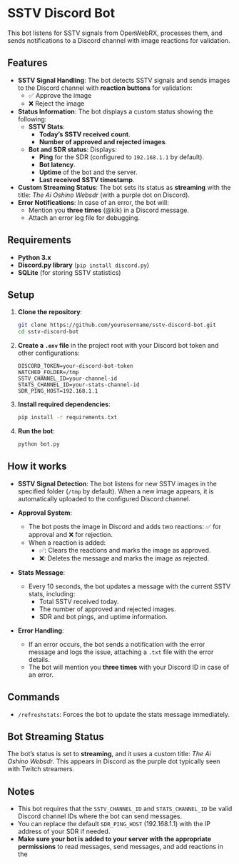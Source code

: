 # SSTV Discord Bot

This bot listens for SSTV signals from OpenWebRX, processes them, and sends notifications to a Discord channel with image reactions for validation.

## Features

- **SSTV Signal Handling**: The bot detects SSTV signals and sends images to the Discord channel with **reaction buttons** for validation:
  - ✅ Approve the image
  - ❌ Reject the image
- **Status Information**: The bot displays a custom status showing the following:
  - **SSTV Stats**:
    - **Today’s SSTV received count**.
    - **Number of approved and rejected images**.
  - **Bot and SDR status**: Displays:
    - **Ping** for the SDR (configured to `192.168.1.1` by default).
    - **Bot latency**.
    - **Uptime** of the bot and the server.
    - **Last received SSTV timestamp**.
- **Custom Streaming Status**: The bot sets its status as **streaming** with the title: *The Ai Oshino Websdr* (with a purple dot on Discord).
- **Error Notifications**: In case of an error, the bot will:
  - Mention you **three times** (@kik) in a Discord message.
  - Attach an error log file for debugging.

## Requirements

- **Python 3.x**
- **Discord.py library** (`pip install discord.py`)
- **SQLite** (for storing SSTV statistics)

## Setup

1. **Clone the repository**:
    ```bash
    git clone https://github.com/yourusername/sstv-discord-bot.git
    cd sstv-discord-bot
    ```

2. **Create a `.env` file** in the project root with your Discord bot token and other configurations:
    ```env
    DISCORD_TOKEN=your-discord-bot-token
    WATCHED_FOLDER=/tmp
    SSTV_CHANNEL_ID=your-channel-id
    STATS_CHANNEL_ID=your-stats-channel-id
    SDR_PING_HOST=192.168.1.1
    ```

3. **Install required dependencies**:
    ```bash
    pip install -r requirements.txt
    ```

4. **Run the bot**:
    ```bash
    python bot.py
    ```

## How it works

- **SSTV Signal Detection**:
  The bot listens for new SSTV images in the specified folder (`/tmp` by default). When a new image appears, it is automatically uploaded to the configured Discord channel.
  
- **Approval System**:
  - The bot posts the image in Discord and adds two reactions: ✅ for approval and ❌ for rejection.
  - When a reaction is added:
    - ✅: Clears the reactions and marks the image as approved.
    - ❌: Deletes the message and marks the image as rejected.

- **Stats Message**:
  - Every 10 seconds, the bot updates a message with the current SSTV stats, including:
    - Total SSTV received today.
    - The number of approved and rejected images.
    - SDR and bot pings, and uptime information.

- **Error Handling**:
  - If an error occurs, the bot sends a notification with the error message and logs the issue, attaching a `.txt` file with the error details.
  - The bot will mention you **three times** with your Discord ID in case of an error.

## Commands

- `/refreshstats`:
  Forces the bot to update the stats message immediately.

## Bot Streaming Status

The bot’s status is set to **streaming**, and it uses a custom title: *The Ai Oshino Websdr*. This appears in Discord as the purple dot typically seen with Twitch streamers.

## Notes

- This bot requires that the `SSTV_CHANNEL_ID` and `STATS_CHANNEL_ID` be valid Discord channel IDs where the bot can send messages.
- You can replace the default `SDR_PING_HOST` (192.168.1.1) with the IP address of your SDR if needed.
- **Make sure your bot is added to your server with the appropriate permissions** to read messages, send messages, and add reactions in the

